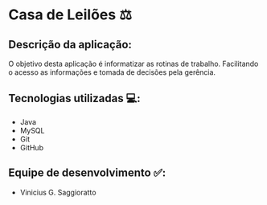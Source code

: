 # Casa de Leilões :balance_scale:

## Descrição da aplicação:
O objetivo desta aplicação é informatizar as rotinas de trabalho. Facilitando o acesso as informações e tomada de decisões pela gerência.

## Tecnologias utilizadas :computer:: 
* Java
* MySQL
* Git
* GitHub

## Equipe de desenvolvimento :white_check_mark::
* Vinicius G. Saggioratto
